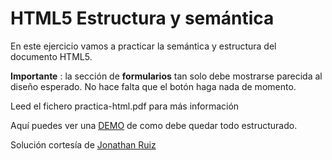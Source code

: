 # HTML5 Estructura y semántica

En este ejercicio vamos a practicar la semántica y estructura del documento HTML5.

**Importante** : la sección de **formularios** tan solo debe mostrarse parecida al diseño esperado. No hace falta que el botón haga nada de momento.

Leed el fichero practica-html.pdf para más información

Aquí puedes ver una [DEMO](https://practice-html5.vercel.app/) de como debe quedar todo estructurado.

Solución cortesía de [Jonathan Ruiz](https://github.com/Cynox336/HTML_basico/tree/master/html5-semantico-main)
